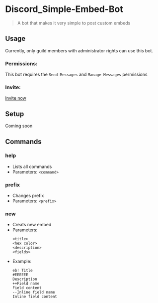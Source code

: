 # Discord_Simple-Embed-Bot

> A bot that makes it very simple to post custom embeds

## Usage
Currently, only guild members with administrator rights can use this bot.

### Permissions:
This bot requires the `Send Messages` and `Manage Messages` permissions

### Invite:
[Invite now](https://discord.com/api/oauth2/authorize?client_id=808830741546008577&permissions=26624&scope=bot)

## Setup
Coming soon

## Commands
### help
  * Lists all commands
  * Parameters: `<command>`

### prefix
  * Changes prefix
  * Parameters: `<prefix>`
    
### new
  * Creats new embed
  * Parameters:
    ```
    <title>
    <hex color>
    <description>
    <fields>
    ```
  * Example:
    ```
    eb! Title
    #EEEEEE
    Description
    ++Field name
    Field content
    --Inline field name
    Inline field content
    ```
